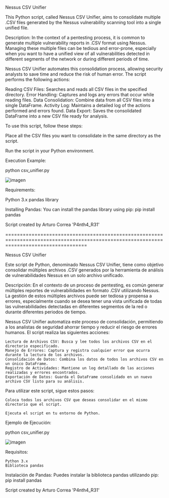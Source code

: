 Nessus CSV Unifier

This Python script, called Nessus CSV Unifier, aims to consolidate multiple .CSV files generated by the Nessus vulnerability scanning tool into a single unified file.

Description: In the context of a pentesting process, it is common to generate multiple vulnerability reports in .CSV format using Nessus. Managing these multiple files can be tedious and error-prone, especially when you want to have a unified view of all vulnerabilities detected in different segments of the network or during different periods of time.

Nessus CSV Unifier automates this consolidation process, allowing security analysts to save time and reduce the risk of human error. The script performs the following actions:

 Reading CSV Files: Searches and reads all CSV files in the specified directory.
 Error Handling: Captures and logs any errors that occur while reading files.
 Data Consolidation: Combine data from all CSV files into a single DataFrame.
 Activity Log: Maintains a detailed log of the actions performed and errors found.
 Data Export: Saves the consolidated DataFrame into a new CSV file ready for analysis.

To use this script, follow these steps:

 Place all the CSV files you want to consolidate in the same directory as the script.

 Run the script in your Python environment.

Execution Example:

python csv_unifier.py

![imagen](https://github.com/user-attachments/assets/62781143-d240-4b6b-9292-7070b6299071)


Requirements:

 Python 3.x
 pandas library

Installing Pandas: You can install the pandas library using pip: pip install pandas

Script created by Arturo Correa 'P4nth4_R31'

========================================================================================================================================

Nessus CSV Unifier

Este script de Python, denominado Nessus CSV Unifier, tiene como objetivo consolidar múltiples archivos .CSV generados por la herramienta de análisis de vulnerabilidades Nessus en un solo archivo unificado.

Descripción: En el contexto de un proceso de pentesting, es común generar múltiples reportes de vulnerabilidades en formato .CSV utilizando Nessus. La gestión de estos múltiples archivos puede ser tediosa y propensa a errores, especialmente cuando se desea tener una vista unificada de todas las vulnerabilidades detectadas en diferentes segmentos de la red o durante diferentes periodos de tiempo.

Nessus CSV Unifier automatiza este proceso de consolidación, permitiendo a los analistas de seguridad ahorrar tiempo y reducir el riesgo de errores humanos. El script realiza las siguientes acciones:

    Lectura de Archivos CSV: Busca y lee todos los archivos CSV en el directorio especificado.
    Manejo de Errores: Captura y registra cualquier error que ocurra durante la lectura de los archivos.
    Consolidación de Datos: Combina los datos de todos los archivos CSV en un único DataFrame.
    Registro de Actividades: Mantiene un log detallado de las acciones realizadas y errores encontrados.
    Exportación de Datos: Guarda el DataFrame consolidado en un nuevo archivo CSV listo para su análisis.

Para utilizar este script, sigue estos pasos:

    Coloca todos los archivos CSV que deseas consolidar en el mismo directorio que el script.

    Ejecuta el script en tu entorno de Python.

Ejemplo de Ejecución: 

python csv_unifier.py

![imagen](https://github.com/user-attachments/assets/62781143-d240-4b6b-9292-7070b6299071)

Requisitos:

    Python 3.x
    Biblioteca pandas

Instalación de Pandas: Puedes instalar la biblioteca pandas utilizando pip: pip install pandas

Script created by Arturo Correa 'P4nth4_R31'
